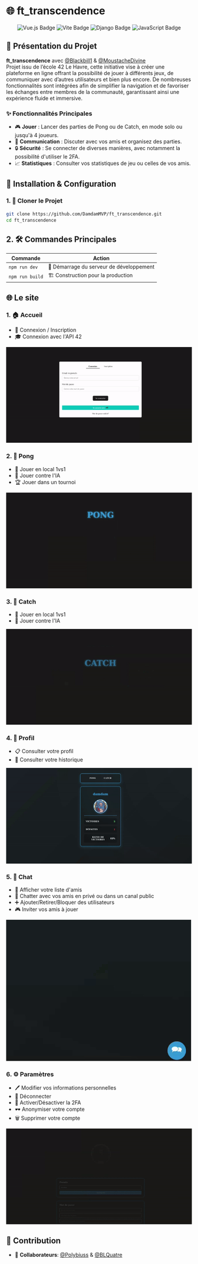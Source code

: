 # 🌐 ft_transcendence

<div align="center">
  <img src="https://img.shields.io/badge/Vue.js-35495E?style=for-the-badge&logo=vue.js&logoColor=4FC08D" alt="Vue.js Badge">
  <img src="https://img.shields.io/badge/Vite-646CFF?style=for-the-badge&logo=vite&logoColor=white" alt="Vite Badge">
  <img src="https://img.shields.io/badge/Django-092E20?style=for-the-badge&logo=django&logoColor=white" alt="Django Badge">
  <img src="https://img.shields.io/badge/JavaScript-F7DF1E?style=for-the-badge&logo=javascript&logoColor=black" alt="JavaScript Badge">
</div>

## 🚀 Présentation du Projet

**ft_transcendence** avec [@Blackbill1](https://github.com/Blackbill1) & [@MoustacheDivine](https://github.com/MoustacheDivine)  
Projet issu de l’école 42 Le Havre, cette initiative vise à créer une plateforme en ligne offrant la possibilité de jouer à différents jeux, de communiquer avec d’autres utilisateurs et bien plus encore. De nombreuses fonctionnalités sont intégrées afin de simplifier la navigation et de favoriser les échanges entre membres de la communauté, garantissant ainsi une expérience fluide et immersive.

### ✨ Fonctionnalités Principales

- 🎮 **Jouer** : Lancer des parties de Pong ou de Catch, en mode solo ou jusqu'à 4 joueurs.
- 💬 **Communication** : Discuter avec vos amis et organisez des parties.
- 🔒 **Sécurité** : Se connecter de diverses manières, avec notamment la possibilité d'utiliser le 2FA.
- 📈 **Statistiques** : Consulter vos statistiques de jeu ou celles de vos amis.

## 🔧 Installation & Configuration

### 1. 🚀 Cloner le Projet

```bash
git clone https://github.com/DamdamMVP/ft_transcendence.git
cd ft_transcendence
```

## 2. 🛠️ Commandes Principales

| Commande        | Action                                   |
| --------------- | ---------------------------------------- |
| `npm run dev`   | 🚀 Démarrage du serveur de développement |
| `npm run build` | 🏗 Construction pour la production       |

## 🌐 Le site

### 1. 🏠 Accueil

- 🔑 Connexion / Inscription
- 🎓 Connexion avec l'API 42

![Affichage du login](readme/login.gif)

### 2. 🏓 Pong

- 👥 Jouer en local 1vs1
- 🤖 Jouer contre l'IA
- 🏆 Jouer dans un tournoi

![Affichage du pong](readme/pong.gif)

### 3. 🎯 Catch

- 👥 Jouer en local 1vs1
- 🤖 Jouer contre l'IA

![Affichage du catch](readme/catch.gif)

### 4. 👤 Profil

- 📋 Consulter votre profil
- 📜 Consulter votre historique

![Affichage du profil](readme/profil.gif)

### 5. 💬 Chat

- 👥 Afficher votre liste d'amis
- 💬 Chatter avec vos amis en privé ou dans un canal public
- ➕ Ajouter/Retirer/Bloquer des utilisateurs
- 🎮 Inviter vos amis à jouer

![Affichage du chat](readme/chat.gif)

### 6. ⚙️ Paramètres

- 🖊️ Modifier vos informations personnelles
- 🚪 Déconnecter
- 🔐 Activer/Désactiver la 2FA
- 🕶️ Anonymiser votre compte
- 🗑️ Supprimer votre compte

![Affichage des paramètres](readme/settings.gif)

## 🤝 Contribution

- 👤 **Collaborateurs**: [@Polybiuss](https://github.com/Polybiuss) & [@BLQuatre](https://github.com/BLQuatre)
